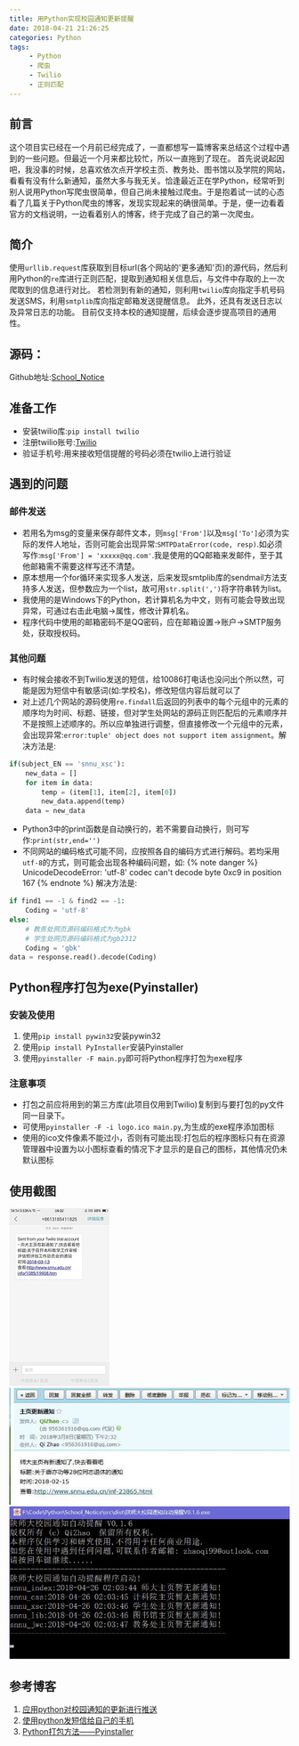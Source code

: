 ```yaml
---
title: 用Python实现校园通知更新提醒
date: 2018-04-21 21:26:25
categories: Python
tags:
     - Python
     - 爬虫
     - Twilio
     - 正则匹配
---
```

## 前言
这个项目实已经在一个月前已经完成了，一直都想写一篇博客来总结这个过程中遇到的一些问题。但最近一个月来都比较忙，所以一直拖到了现在。
首先说说起因吧，我没事的时候，总喜欢依次点开学校主页、教务处、图书馆以及学院的网站，看看有没有什么新通知，虽然大多与我无关。恰逢最近正在学Python，经常听到别人说用Python写爬虫很简单，但自己尚未接触过爬虫。于是抱着试一试的心态看了几篇关于Python爬虫的博客，发现实现起来的确很简单。于是，便一边看着官方的文档说明，一边看着别人的博客，终于完成了自己的第一次爬虫。

## 简介
使用`urllib.request`库获取到目标url(各个网站的'更多通知'页)的源代码，然后利用Python的`re`库进行正则匹配，提取到通知相关信息后，与文件中存取的上一次爬取到的信息进行对比。
若检测到有新的通知，则利用`twilio`库向指定手机号码发送SMS，利用`smtplib`库向指定邮箱发送提醒信息。
此外，还具有发送日志以及异常日志的功能。
目前仅支持本校的通知提醒，后续会逐步提高项目的通用性。

## 源码：
Github地址:[School_Notice](https://github.com/ZhaoQi99/School_Notice)

## 准备工作
- 安装twilio库:`pip install twilio`
- 注册twilio账号:[Twilio](https://www.twilio.com)
- 验证手机号:用来接收短信提醒的号码必须在twilio上进行验证

## 遇到的问题
### 邮件发送
- 若用名为msg的变量来保存邮件文本，则`msg['From']`以及`msg['To']`必须为实际的发件人地址，否则可能会出现异常:`SMTPDataError(code, resp)`.如必须写作:`msg['From'] = 'xxxxx@qq.com'`.我是使用的QQ邮箱来发邮件，至于其他邮箱需不需要这样写还不清楚。 
- 原本想用一个for循环来实现多人发送，后来发现smtplib库的sendmail方法支持多人发送，但参数应为一个list，故可用`str.split(',')`将字符串转为list。
- 我使用的是Windows下的Python，若计算机名为中文，则有可能会导致出现异常，可通过右击此电脑->属性，修改计算机名。
- 程序代码中使用的邮箱密码不是QQ密码，应在邮箱设置->账户->SMTP服务处，获取授权码。

### 其他问题
- 有时候会接收不到Twilio发送的短信，给10086打电话也没问出个所以然，可能是因为短信中有敏感词(如:学校名)，修改短信内容后就可以了
- 对上述几个网站的源码使用`re.findall`后返回的列表中的每个元组中的元素的顺序均为时间、标题、链接，但对学生处网站的源码正则匹配后的元素顺序并不是按照上述顺序的。所以应单独进行调整，但直接修改一个元组中的元素，会出现异常:`error:tuple' object does not support item assignment`。解决方法是:
```Python
if(subject_EN == 'snnu_xsc'):
	new_data = []
    for item in data:
		temp = (item[1], item[2], item[0])
        new_data.append(temp)
    data = new_data
```
- Python3中的print函数是自动换行的，若不需要自动换行，则可写作:`print(str,end='')`
- 不同网站的编码格式可能不同，应按照各自的编码方式进行解码。若均采用`utf-8`的方式，则可能会出现各种编码问题，如:
{% note danger %}
UnicodeDecodeError: 'utf-8' codec can't decode byte 0xc9 in position 167
{% endnote %}
解决方法是:
```Python
if find1 == -1 & find2 == -1:
	Coding = 'utf-8'
else:
	# 教务处网页源码编码格式为为gbk
	# 学生处网页源码编码格式为gb2312
	Coding = 'gbk'
data = response.read().decode(Coding)
```
## Python程序打包为exe(Pyinstaller)
### 安装及使用
1. 使用`pip install pywin32`安装pywin32
2. 使用`pip install PyInstaller`安装Pyinstaller
3. 使用`pyinstaller -F main.py`即可将Python程序打包为exe程序

### 注意事项
- 打包之前应将用到的第三方库(此项目仅用到Twilio)复制到与要打包的py文件同一目录下。
- 可使用`pyinstaller -F -i logo.ico main.py`,为生成的exe程序添加图标
- 使用的ico文件像素不能过小，否则有可能出现:打包后的程序图标只有在资源管理器中设置为以小图标查看的情况下才显示的是自己的图标，其他情况仍未默认图标

## 使用截图
![](/images/Screenshot_2018-03-13-09-32-23-47.jpg)
![](/images/send_email.jpg)
![](/images/20180426015859.jpg)
## 参考博客
1. [应用python对校园通知的更新进行推送](https://blog.csdn.net/hanyou11/article/details/50756800)
2. [使用python发短信给自己的手机](https://blog.csdn.net/zyc121561/article/details/78169168)
3. [Python打包方法——Pyinstaller](https://www.cnblogs.com/gopythoner/p/6337543.html)